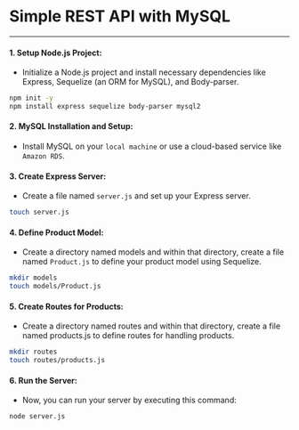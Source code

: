 # Simple REST API with MySQL

---

#### 1. Setup Node.js Project:
- Initialize a Node.js project and install necessary dependencies like Express, Sequelize (an ORM for MySQL), and Body-parser.

```bash
npm init -y
npm install express sequelize body-parser mysql2
```
#### 2. MySQL Installation and Setup:
- Install MySQL on your ``local machine`` or use a cloud-based service like `Amazon RDS`.

#### 3. Create Express Server:
- Create a file named ``server.js`` and set up your Express server.

```bash
touch server.js
```
#### 4. Define Product Model:
- Create a directory named models and within that directory, create a file named ``Product.js`` to define your product model using Sequelize.

```bash
mkdir models
touch models/Product.js
```

#### 5. Create Routes for Products:
- Create a directory named routes and within that directory, create a file named products.js to define routes for handling products.

```bash
mkdir routes
touch routes/products.js
```

#### 6. Run the Server:
- Now, you can run your server by executing this command:

```bash
node server.js
```
